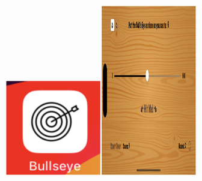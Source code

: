 <img src="https://github.com/zeeshan2k2/Bullseye/blob/main/bullseye%20app-icon.png" width="250" height="250">
<img src="https://github.com/zeeshan2k2/Bullseye/blob/main/main%20screen%20be.png" width="250" height="450">
